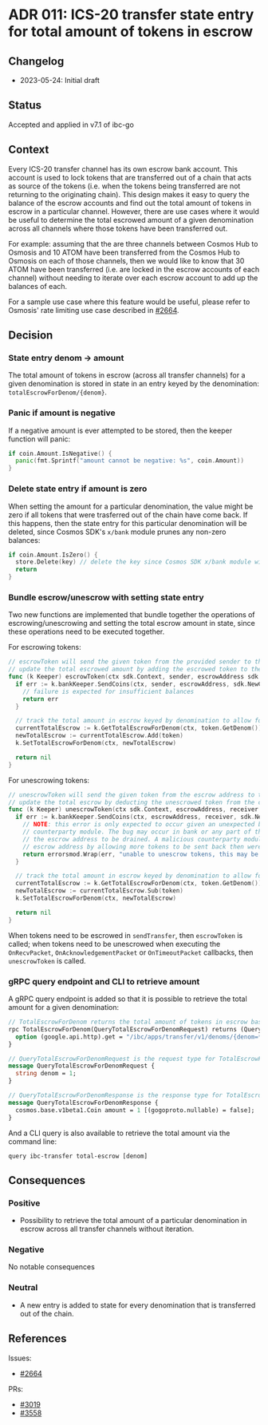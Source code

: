 # ADR 011: ICS-20 transfer state entry for total amount of tokens in escrow

## Changelog

* 2023-05-24: Initial draft

## Status

Accepted and applied in v7.1 of ibc-go

## Context

Every ICS-20 transfer channel has its own escrow bank account. This account is used to lock tokens that are transferred out of a chain that acts as source of the tokens (i.e. when the tokens being transferred are not returning to the originating chain). This design makes it easy to query the balance of the escrow accounts and find out the total amount of tokens in escrow in a particular channel. However, there are use cases where it would be useful to determine the total escrowed amount of a given denomination across all channels where those tokens have been transferred out.

For example: assuming that the are three channels between Cosmos Hub to Osmosis and 10 ATOM have been transferred from the Cosmos Hub to Osmosis on each of those channels, then we would like to know that 30 ATOM have been transferred (i.e. are locked in the escrow accounts of each channel) without needing to iterate over each escrow account to add up the balances of each.

For a sample use case where this feature would be useful, please refer to Osmosis' rate limiting use case described in [#2664](https://github.com/cosmos/ibc-go/issues/2664).

## Decision

### State entry denom -> amount

The total amount of tokens in escrow (across all transfer channels) for a given denomination is stored in state in an entry keyed by the denomination: `totalEscrowForDenom/{denom}`.

### Panic if amount is negative

If a negative amount is ever attempted to be stored, then the keeper function will panic:

```go
if coin.Amount.IsNegative() {
  panic(fmt.Sprintf("amount cannot be negative: %s", coin.Amount))
}
```

### Delete state entry if amount is zero

When setting the amount for a particular denomination, the value might be zero if all tokens that were trasferred out of the chain have come back. If this happens, then the state entry for this particular denomination will be deleted, since Cosmos SDK's `x/bank` module prunes any non-zero balances:

```go
if coin.Amount.IsZero() {
  store.Delete(key) // delete the key since Cosmos SDK x/bank module will prune any non-zero balances
  return
}
```

### Bundle escrow/unescrow with setting state entry

Two new functions are implemented that bundle together the operations of escrowing/unescrowing and setting the total escrow amount in state, since these operations need to be executed together. 

For escrowing tokens:

```go
// escrowToken will send the given token from the provided sender to the escrow address. It will also
// update the total escrowed amount by adding the escrowed token to the current total escrow.
func (k Keeper) escrowToken(ctx sdk.Context, sender, escrowAddress sdk.AccAddress, token sdk.Coin) error {
  if err := k.bankKeeper.SendCoins(ctx, sender, escrowAddress, sdk.NewCoins(token)); err != nil {
    // failure is expected for insufficient balances
    return err
  }

  // track the total amount in escrow keyed by denomination to allow for efficient iteration
  currentTotalEscrow := k.GetTotalEscrowForDenom(ctx, token.GetDenom())
  newTotalEscrow := currentTotalEscrow.Add(token)
  k.SetTotalEscrowForDenom(ctx, newTotalEscrow)

  return nil
}
```

For unescrowing tokens:

```go
// unescrowToken will send the given token from the escrow address to the provided receiver. It will also
// update the total escrow by deducting the unescrowed token from the current total escrow.
func (k Keeper) unescrowToken(ctx sdk.Context, escrowAddress, receiver sdk.AccAddress, token sdk.Coin) error {
  if err := k.bankKeeper.SendCoins(ctx, escrowAddress, receiver, sdk.NewCoins(token)); err != nil {
    // NOTE: this error is only expected to occur given an unexpected bug or a malicious
    // counterparty module. The bug may occur in bank or any part of the code that allows
    // the escrow address to be drained. A malicious counterparty module could drain the
    // escrow address by allowing more tokens to be sent back then were escrowed.
    return errorsmod.Wrap(err, "unable to unescrow tokens, this may be caused by a malicious counterparty module or a bug: please open an issue on counterparty module")
  }

  // track the total amount in escrow keyed by denomination to allow for efficient iteration
  currentTotalEscrow := k.GetTotalEscrowForDenom(ctx, token.GetDenom())
  newTotalEscrow := currentTotalEscrow.Sub(token)
  k.SetTotalEscrowForDenom(ctx, newTotalEscrow)

  return nil
}
```

When tokens need to be escrowed in `sendTransfer`, then `escrowToken` is called; when tokens need to be unescrowed when executing the `OnRecvPacket`, `OnAcknowledgementPacket` or `OnTimeoutPacket` callbacks, then `unescrowToken` is called.

### gRPC query endpoint and CLI to retrieve amount

A gRPC query endpoint is added so that it is possible to retrieve the total amount for a given denomination:

```proto
// TotalEscrowForDenom returns the total amount of tokens in escrow based on the denom.
rpc TotalEscrowForDenom(QueryTotalEscrowForDenomRequest) returns (QueryTotalEscrowForDenomResponse) {
  option (google.api.http).get = "/ibc/apps/transfer/v1/denoms/{denom=**}/total_escrow";
}

// QueryTotalEscrowForDenomRequest is the request type for TotalEscrowForDenom RPC method.
message QueryTotalEscrowForDenomRequest {
  string denom = 1;
}

// QueryTotalEscrowForDenomResponse is the response type for TotalEscrowForDenom RPC method.
message QueryTotalEscrowForDenomResponse {
  cosmos.base.v1beta1.Coin amount = 1 [(gogoproto.nullable) = false];
}
```

And a CLI query is also available to retrieve the total amount via the command line:

```shell
query ibc-transfer total-escrow [denom]
```

## Consequences

### Positive

* Possibility to retrieve the total amount of a particular denomination in escrow across all transfer channels without iteration.

### Negative

No notable consequences

### Neutral

* A new entry is added to state for every denomination that is transferred out of the chain.

## References

Issues:

* [#2664](https://github.com/cosmos/ibc-go/issues/2664)

PRs:

* [#3019](https://github.com/cosmos/ibc-go/pull/3019)
* [#3558](https://github.com/cosmos/ibc-go/pull/3558)